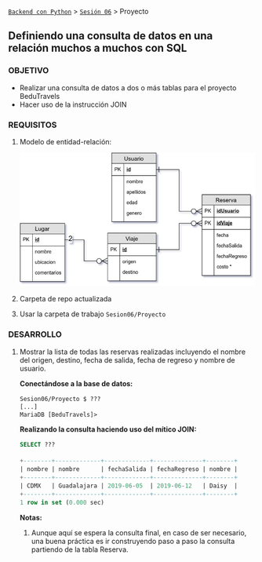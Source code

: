 [`Backend con Python`](../../Readme.md) > [`Sesión 06`](../Readme.md) > Proyecto
## Definiendo una consulta de datos en una relación muchos a muchos con SQL

### OBJETIVO
- Realizar una consulta de datos a dos o más tablas para el proyecto BeduTravels
- Hacer uso de la instrucción JOIN

### REQUISITOS
1. Modelo de entidad-relación:

   ![Diagrama entidad-relación](assets/bedutravels-modelo-er.jpg)

1. Carpeta de repo actualizada
1. Usar la carpeta de trabajo `Sesion06/Proyecto`


### DESARROLLO
1. Mostrar la lista de todas las reservas realizadas incluyendo el nombre del origen, destino, fecha de salida, fecha de regreso y nombre de usuario.

   __Conectándose a la base de datos:__

    ```console
    Sesion06/Proyecto $ ???
    [...]
    MariaDB [BeduTravels]>
    ```

   __Realizando la consulta haciendo uso del mítico JOIN:__

   ```sql
   SELECT ???

   +--------+-------------+-------------+--------------+--------+
   | nombre | nombre      | fechaSalida | fechaRegreso | nombre |
   +--------+-------------+-------------+--------------+--------+
   | CDMX   | Guadalajara | 2019-06-05  | 2019-06-12   | Daisy  |
   +--------+-------------+-------------+--------------+--------+
   1 row in set (0.000 sec)
   ```

   __Notas:__
   1. Aunque aquí se espera la consulta final, en caso de ser necesario, una buena práctica es ir construyendo paso a paso la consulta partiendo de la tabla Reserva.
